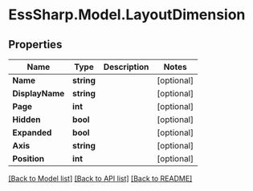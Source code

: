 # EssSharp.Model.LayoutDimension

## Properties

Name | Type | Description | Notes
------------ | ------------- | ------------- | -------------
**Name** | **string** |  | [optional] 
**DisplayName** | **string** |  | [optional] 
**Page** | **int** |  | [optional] 
**Hidden** | **bool** |  | [optional] 
**Expanded** | **bool** |  | [optional] 
**Axis** | **string** |  | [optional] 
**Position** | **int** |  | [optional] 

[[Back to Model list]](../README.md#documentation-for-models) [[Back to API list]](../README.md#documentation-for-api-endpoints) [[Back to README]](../README.md)

